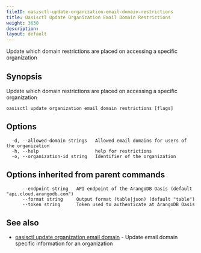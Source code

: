 ```yaml
---
fileID: oasisctl-update-organization-email-domain-restrictions
title: Oasisctl Update Organization Email Domain Restrictions
weight: 3630
description: 
layout: default
---
```

Update which domain restrictions are placed on accessing a specific organization

## Synopsis

Update which domain restrictions are placed on accessing a specific organization

```
oasisctl update organization email domain restrictions [flags]
```

## Options

```
  -d, --allowed-domain strings   Allowed email domains for users of the organization
  -h, --help                     help for restrictions
  -o, --organization-id string   Identifier of the organization
```

## Options inherited from parent commands

```
      --endpoint string   API endpoint of the ArangoDB Oasis (default "api.cloud.arangodb.com")
      --format string     Output format (table|json) (default "table")
      --token string      Token used to authenticate at ArangoDB Oasis
```

## See also

* [oasisctl update organization email domain](oasisctl-update-organization-email-domain)	 - Update email domain specific information for an organization

